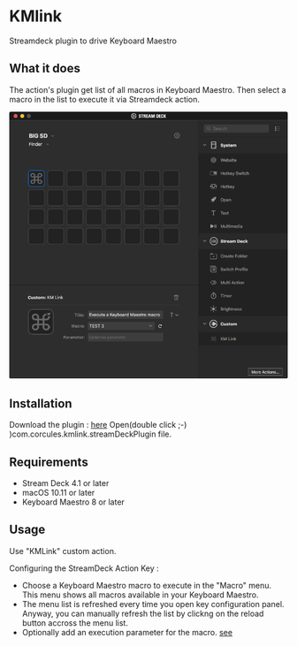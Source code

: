 # KMlink
Streamdeck plugin to drive Keyboard Maestro

## What it does

The action's plugin get list of all macros in Keyboard Maestro.
Then select a macro in the list to execute it via Streamdeck action.

![KMLink Preview](kmlink.png)

## Installation
Download the plugin : [here](https://github.com/Corcules/KMlink/releases/latest)
Open(double click ;-) )com.corcules.kmlink.streamDeckPlugin file.

## Requirements

- Stream Deck 4.1 or later
- macOS 10.11 or later
- Keyboard Maestro 8 or later

## Usage
Use "KMLink" custom action.

Configuring the StreamDeck Action Key :
- Choose a Keyboard Maestro macro to execute in the "Macro" menu. This menu shows all macros available in your Keyboard Maestro. 
- The menu list is refreshed every time you open key configuration panel. Anyway, you can manually refresh the list by clickng on the reload button accross the menu list.
- Optionally add an execution parameter for the macro. [see](https://wiki.keyboardmaestro.com/action/Execute_a_Macro)
